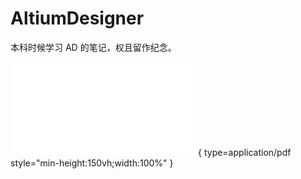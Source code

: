 # AltiumDesigner

本科时候学习 AD 的笔记，权且留作纪念。


![](./AltiumDesigner笔记.pdf){ type=application/pdf style="min-height:150vh;width:100%" }
<!--stackedit_data:
eyJoaXN0b3J5IjpbNzEzMTQyMTYzXX0=
-->
